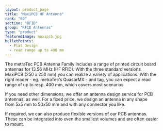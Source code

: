 ```yaml
---
layout: product_page
title: "MaxiPCB HF Antenna"
rank: "60"
section: "RFID"
group: "RFID Antennas"
type: "product"
featuredImage: maxipcb.jpg
bulletPoints:
  - Flat Design
  - read range up to 400 mm
---
```

The metraTec PCB Antenna Family includes a range of printed circuit board antennas for 13.56 MHz (HF RFID). With the three standard versions MaxiPCB (250 x 250 mm) you can realize a variety of applications. With the right reader - eg. metraTec‘s QuasarMX - and tag, you can expect a read range of up to resp. 400 mm, which covers most scenarios.

If you need other dimensions, we offer an antenna design service for PCB antennas, as well. For a fixed price, we design an antenna in any shape from 5x5 mm to 50x50 mm and with any connector you like.

If required, we can also produce flexible versions of our PCB antennas. These can be integrated into even the smallest volumes and are often easier to mount.
